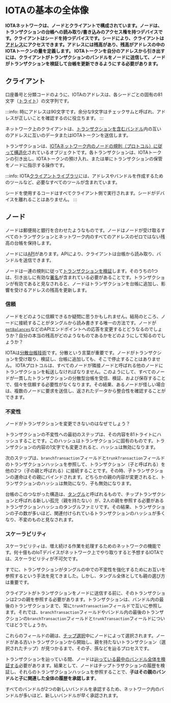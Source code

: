 # IOTAの基本の全体像
<!-- # IOTA basics overview -->

**IOTAネットワークは、ノードとクライアントで構成されています。ノードは、トランザクションの台帳への読み取り/書き込みのアクセス権を持つデバイスです。クライアントはシードを持つデバイスです。シードにより、クライアントは[アドレス](../concepts/addresses-and-signatures.md)にアクセスできます。アドレスには残高があり、残高がアドレスの中のIOTAトークンの量を定義します。 IOTAトークンを自分のアドレスから引き出すには、クライアントがトランザクションのバンドルをノードに送信して、ノードがトランザクションを検証して台帳を更新できるようにする必要があります。**
<!-- **An IOTA network consists of nodes and clients. A node is a device that has read/write access to a ledger of transactions. A client is a device that has a seed. A seed gives a client access to [addresses](../concepts/addresses-and-signatures.md). Addresses have a balance, which defines the amount of IOTA tokens in them. To withdraw IOTA tokens from their addresses, clients must send bundles of transactions to a node so that the nodes can validate the transactions and update their ledgers.** -->

## クライアント
<!-- ## Clients -->

口座番号と分類コードのように、IOTAのアドレスは、各シードごとの固有の81文字（[トライト](../concepts/trinary.md)）の文字列です。
<!-- Like an account number and sort code, an address in IOTA is a unique string of 81 characters ([trytes](../concepts/trinary.md)) that are unique to each seed. -->

:::info:
時にアドレスは90文字です。余分な9文字はチェックサムと呼ばれ、アドレスが正しいことを確認するのに役立ちます。
:::
<!-- :::info: -->
<!-- Sometimes addresses have 90 characters. The extra 9 characters are called the checksum, which helps you make sure your address is correct. -->
<!-- ::: -->

ネットワーク上のクライアントは、[トランザクションを含むバンドル](../concepts/bundles-and-transactions.md)内の互いのアドレスに互いのデータまたはIOTAトークンを送信します。
<!-- Clients on the network send each other data or IOTA tokens to each other's addresses in [bundles, which contain transactions](../concepts/bundles-and-transactions.md). -->

トランザクションは、[IOTAネットワーク内のノードの規則（プロトコル）に従って構造化](../references/structure-of-a-transaction.md)されているオブジェクトです。各トランザクションは、IOTAトークンの引き出し、IOTAトークンの預け入れ、または単にトランザクションの保管をノードに指示する操作です。
<!-- Transactions are objects that are [structured according to the rules (protocol) of the nodes in the IOTA network](../references/structure-of-a-transaction.md). Each transaction is an operation that instructs a node to withdraw IOTA tokens, deposit IOTA tokens, or simply store the transaction. -->

:::info:
IOTA[クライアントライブラリ](root://client-libraries/0.1/introduction/overview.md)には、アドレスやバンドルを作成するためのツールなど、必要なすべてのツールが含まれています。

シードを使用するコードはすべてクライアント側で実行されます。シードがデバイスを離れることはありません。
:::
<!-- :::info: -->
<!-- The IOTA [client libraries](root://client-libraries/0.1/introduction/overview.md) contain all the tools you need, including those to create addresses and bundles. -->
<!--  -->
<!-- Any code that uses a seed is executed on the client side. Your seed never leaves your device. -->
<!-- ::: -->

## ノード
<!-- ## Nodes -->

ノードは郵便局と銀行を合わせたようなものです。ノードはノードが受け取るすべてのトランザクションとネットワーク内のすべてのアドレスのゼロではない残高の台帳を保持します。
<!-- Nodes are like a cross between a post office and a bank. They keep a ledger of every transaction that they receive and the non-zero balances of all addresses in the network. -->

ノードには[API](root://iri/0.1/references/api-reference.md)があります。APIにより、クライアントは台帳から読み取り、バンドルを送信できます。
<!-- Nodes have an [API](root://iri/0.1/references/api-reference.md), which allows clients to read from the ledger and send bundles. -->

ノードは一連の規則に従って[トランザクションを検証](root://iri/0.1/concepts/transaction-validation.md)します。そのうちの1つは、引き出しに有効な[署名](../concepts/addresses-and-signatures.md)が含まれている必要があることです。トランザクションが有効であると見なされると、ノードはトランザクションを台帳に追加し、影響を受けるアドレスの残高を更新します。
<!-- Nodes [validate transactions](root://iri/0.1/concepts/transaction-validation.md) according to a set of rules, one of which states that withdrawals must contain a valid [signature](../concepts/addresses-and-signatures.md). When a transaction is considered valid, the node adds it to its ledger and updates the balances of the affected addresses. -->

### 信頼
<!-- ### Trust -->

ノードをどのように信頼できるか疑問に思うかもしれません。結局のところ、ノードに接続することがタングルから読み書きする唯一の方法です。ノードが[`getBalances`](root://iri/0.1/references/api-reference.md#getBalances)などのAPIエンドポイントへの応答を変更するとどうなるのでしょうか？自分の本当の残高がどのようなものであるかをどのようにして知るのでしょうか？
<!-- You might be wondering how you can trust a node. After all, connecting to a node is the only way to read from and write to the Tangle. What if a node were to change the response to an API endpoint such as [`getBalances`](root://iri/0.1/references/api-reference.md#getBalances)? How would you know what your real balance is? -->

IOTAは[分散台帳技術](root://getting-started/0.1/introduction/what-is-dlt.md)です。分散という言葉が重要です。ノードがトランザクションを受け取り、検証し、台帳に追加しても、そこで停止することはありません。 IOTAプロトコルは、すべてのノードが隣接ノードと呼ばれる他のノードにトランザクションを転送しなければなりません。このようにして、すべてのノードが一貫したトランザクションの分散型台帳を受信、検証、および保存することで、個々を信頼する必要性がなくなります。その結果、あるノードが怪しい場合は、複数のノードに要求を送信し、返されたデータから整合性を確認することができます。
<!-- Well, IOTA is a [distributed ledger technology](root://getting-started/0.1/introduction/what-is-dlt.md). The word _distributed_ is the key. When a node receives a transaction, validates it, and appends it to its ledger, it doesn't stop there. The IOTA protocol states that all nodes must forward transactions onto other nodes, called their neighbors. This way, all nodes receive, validate, and store a consistent, distributed ledger of transactions, removing the need to trust any individual. As a result, you can send requests to multiple nodes and check the consistency of the returned data. -->

### 不変性
<!-- ### Immutability -->

ノードがトランザクションを変更できないのはなぜでしょう？
<!-- What stops a node from being able to change a transaction? -->

トランザクションの不変性への最初のステップは、その内容を81トライトにハッシュすることです。このハッシュはトランザクションに固有のものです。トランザクションの内容の1文字でも変更されると、ハッシュは無効になります。
<!-- The first step to transaction immutability is to hash its contents into 81 trytes. This hash is unique to the transaction. If one character of the transaction's contents were to be changed, the hash would be invalid. -->

次のステップは、`branchTransaction`フィールドと`trunkTransaction`フィールドのトランザクションハッシュを参照して、トランザクション（子と呼ばれる）を他の2つ（子の親と呼ばれる）に接続することです。その時、子トランザクションの運命はその親にバインドされます。どちらかの親の内容が変更されると、トランザクションのハッシュは無効になり、子も無効になります。
<!-- The next step is to connect the transaction (called a child) to two others (called its parents) by referencing their transaction hashes in the `branchTransaction` and `trunkTransaction` fields. Now, the fate of the child transaction is bound to its parent. If the contents of either parents change, their transaction hashes will be invalid, making the child invalid. -->

台帳のこのつながった構造は、[タングル](root://the-tangle/0.1/introduction/overview.md)と呼ばれるもので、チップトランザクションと呼ばれる新しい孤児（親を持たない）が、2人の親を参照する必要があるトランザクションハッシュのタングルファミリです。その結果、トランザクションの子の数が多いほど、関連付けられているトランザクションのハッシュが多くなり、不変のものと見なされます。
<!-- This connected structure in the ledger is what's called [the Tangle](root://the-tangle/0.1/introduction/overview.md), a tangled family of transaction hashes where any new orphaned child (with no parents), called a tip transaction, must reference two parents. As a result, the more children a transaction has, the more transaction hashes that are connected to it, and the more immutable it is considered. -->

### スケーラビリティ
<!-- ### Scalability -->

スケーラビリティは、増え続ける作業を処理するためのネットワークの機能です。何十億ものIoTデバイスがネットワーク上でやり取りすると予想するIOTAでは、スケーラビリティが不可欠です。
<!-- Scalability is the capability of a network to handle a growing amount of work. In IOTA, where billions of Internet-of-things devices are expected to transact on the network, scalability is essential. -->

すでに、トランザクションがタングルの中での不変性を強化するためにお互いを参照するという手法を見てきました。しかし、タングル全体としても親の選び方は重要です。
<!-- You've already seen that transactions reference each other to strengthen their immutability in the Tangle. But, what's also important about the the Tangle is how parents are chosen. -->

クライアントがトランザクションをノードに送信する前に、そのトランザクションは2つの親を参照する必要があります。トランザクションは、バンドル内の最後のトランザクションまで、常に`trunkTransaction`フィールドで互いに参照します。それでは、`branchTransaction`フィールドやバンドル内の最後のトランザクションの`branchTransaction`フィールドと`trunkTransaction`フィールドについてはどうでしょうか。
<!-- Before a client can send a transaction to a node, that transaction must reference two parents. Transactions, up to the last one in a bundle, will always reference each other in their `trunkTransaction` fields. So, what about the `branchTransaction` field and the `trunkTransaction` and `branchTransaction` fields of the last transaction in the bundle? -->

これらのフィールドの親は、[チップ選択](root://the-tangle/0.1/concepts/tip-selection.md)中にノードによって選択されます。ノードがある古いトランザクションから開始し、親を持たないトランザクション（選択されたチップ）が見つかるまで、その子、孫などを辿るプロセスです。
<!-- The parents in these fields are chosen by a node during [tip selection](root://the-tangle/0.1/concepts/tip-selection.md). A process where a node starts from an old transaction and traverses its children, grandchildren, and so on, until it finds one without any parents (the selected tip). -->

トランザクションを辿っている間、ノードは[辿っている最中のバンドル全体を検証する](root://iri/0.1/concepts/transaction-validation.md#bundle-validator)必要があります。結果として、ノードはチップトラザクションの履歴を検証し、それらのトランザクションハッシュを参照することで、**子はその親のバンドルと子に関連した全体の履歴を承認します**。
<!-- While traversing transactions, the node must [validate their entire bundle](root://iri/0.1/concepts/transaction-validation.md#bundle-validator). As a result, by having the node validate the history of the tip transactions and by referencing their transaction hashes, **a child approves its parents' bundles and their entire history**. -->

すべてのバンドルが2つの新しいバンドルを承認するため、ネットワーク内のバンドルが多いほど、新しいバンドルが早く承認されます。
<!-- Because every bundle approves two new bundles, the more bundles in the network, the faster new ones are approved. -->
